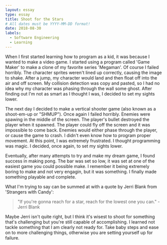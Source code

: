 ```yaml
---
layout: essay
type: essay
title: Shoot for the Stars
# All dates must be YYYY-MM-DD format!
date: 2018-08-30
labels:
  - Software Engineering
  - Learning
---
```


When I first started learning how to program as a kid, it was because I wanted to make a video game.  I started using a program called 'Game Maker' to make a clone of my favorite series 'Megaman'.  Of course I failed horribly.  The character sprites weren't lined up correctly, causing the image to shake.  After a jump, my character would land and then float off into the air and off screen.  My collision detection was copy and pasted, so I had no idea why my character was phasing through the wall some ghost.  After finding out I'm not as smart as I thought I was, I decided to set my sights lower.

The next day I decided to make a vertical shooter game (also known as a shoot-em-up or "SHMUP").  Once again I failed horribly.  Enemies were spawing in the middle of the screen.  The player's bullet destroyed the player when it spawned.  The player could fly off the screen and it was impossible to come back.  Enemies would either phase through the player, or cause the game to crash.  I didn't even know how to program proper movement.  At this point, I was extremely frustrated.  I thought programming was magic.  I decided, once again, to set my sights lower.

Eventually, after many attempts to try and make my dream game, I found success in making pong.  The bar was set so low, it was set at one of the easiest game you could possible make.  I remember it being extremely boring to make and not very engagin, but it was something.  I finally made something playable and complete.

What I'm trying to say can be summed at with a quote by Jerri Blank from 'Strangers with Candy':
> "If you're gonna reach for a star, reach for the lowest one you can."
> -Jerri Blank

Maybe Jerri isn't quite right, but I think it's wisest to shoot for something that's challenging but you're still capable of accomplishing.  I learned not tackle something that I am clearly not ready for.  Take baby steps and ease on to more challenging things, otherwise you are setting yourself up for failure.  
